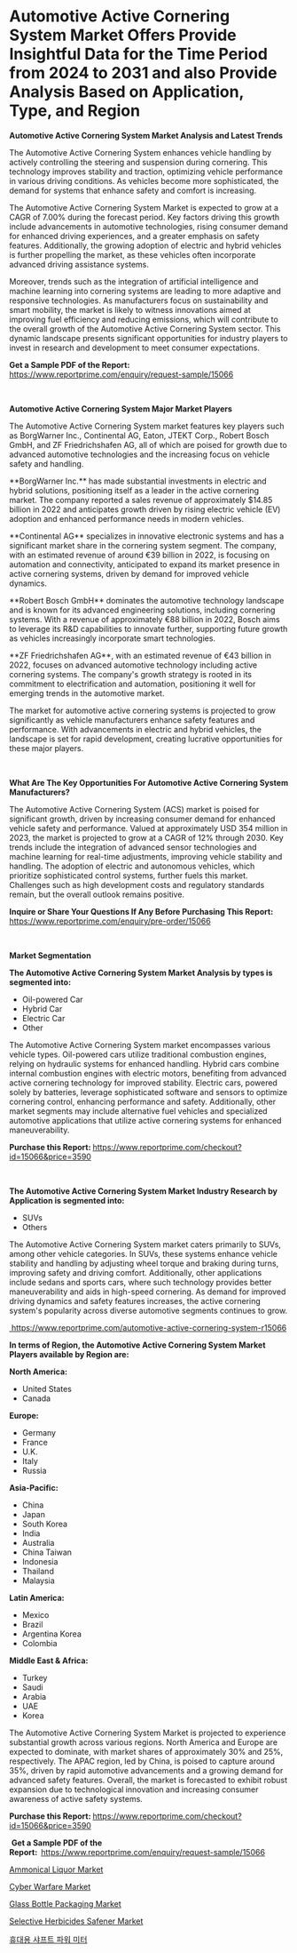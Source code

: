 <p><h1>Automotive Active Cornering System Market Offers Provide Insightful Data for the Time Period from 2024 to 2031 and also Provide Analysis Based on Application, Type, and Region</h1></p><p><strong>Automotive Active Cornering System Market Analysis and Latest Trends</strong></p>
<p><p>The Automotive Active Cornering System enhances vehicle handling by actively controlling the steering and suspension during cornering. This technology improves stability and traction, optimizing vehicle performance in various driving conditions. As vehicles become more sophisticated, the demand for systems that enhance safety and comfort is increasing.</p><p>The Automotive Active Cornering System Market is expected to grow at a CAGR of 7.00% during the forecast period. Key factors driving this growth include advancements in automotive technologies, rising consumer demand for enhanced driving experiences, and a greater emphasis on safety features. Additionally, the growing adoption of electric and hybrid vehicles is further propelling the market, as these vehicles often incorporate advanced driving assistance systems.</p><p>Moreover, trends such as the integration of artificial intelligence and machine learning into cornering systems are leading to more adaptive and responsive technologies. As manufacturers focus on sustainability and smart mobility, the market is likely to witness innovations aimed at improving fuel efficiency and reducing emissions, which will contribute to the overall growth of the Automotive Active Cornering System sector. This dynamic landscape presents significant opportunities for industry players to invest in research and development to meet consumer expectations.</p></p>
<p><strong>Get a Sample PDF of the Report:&nbsp;</strong> <a href="https://www.reportprime.com/enquiry/request-sample/15066">https://www.reportprime.com/enquiry/request-sample/15066</a></p>
<p>&nbsp;</p>
<p><strong>Automotive Active Cornering System Major Market Players</strong></p>
<p><p>The Automotive Active Cornering System market features key players such as BorgWarner Inc., Continental AG, Eaton, JTEKT Corp., Robert Bosch GmbH, and ZF Friedrichshafen AG, all of which are poised for growth due to advanced automotive technologies and the increasing focus on vehicle safety and handling.</p><p>**BorgWarner Inc.** has made substantial investments in electric and hybrid solutions, positioning itself as a leader in the active cornering market. The company reported a sales revenue of approximately $14.85 billion in 2022 and anticipates growth driven by rising electric vehicle (EV) adoption and enhanced performance needs in modern vehicles.</p><p>**Continental AG** specializes in innovative electronic systems and has a significant market share in the cornering system segment. The company, with an estimated revenue of around €39 billion in 2022, is focusing on automation and connectivity, anticipated to expand its market presence in active cornering systems, driven by demand for improved vehicle dynamics.</p><p>**Robert Bosch GmbH** dominates the automotive technology landscape and is known for its advanced engineering solutions, including cornering systems. With a revenue of approximately €88 billion in 2022, Bosch aims to leverage its R&D capabilities to innovate further, supporting future growth as vehicles increasingly incorporate smart technologies.</p><p>**ZF Friedrichshafen AG**, with an estimated revenue of €43 billion in 2022, focuses on advanced automotive technology including active cornering systems. The company's growth strategy is rooted in its commitment to electrification and automation, positioning it well for emerging trends in the automotive market.</p><p>The market for automotive active cornering systems is projected to grow significantly as vehicle manufacturers enhance safety features and performance. With advancements in electric and hybrid vehicles, the landscape is set for rapid development, creating lucrative opportunities for these major players.</p></p>
<p>&nbsp;</p>
<p><strong>What Are The Key Opportunities For Automotive Active Cornering System Manufacturers?</strong></p>
<p><p>The Automotive Active Cornering System (ACS) market is poised for significant growth, driven by increasing consumer demand for enhanced vehicle safety and performance. Valued at approximately USD 354 million in 2023, the market is projected to grow at a CAGR of 12% through 2030. Key trends include the integration of advanced sensor technologies and machine learning for real-time adjustments, improving vehicle stability and handling. The adoption of electric and autonomous vehicles, which prioritize sophisticated control systems, further fuels this market. Challenges such as high development costs and regulatory standards remain, but the overall outlook remains positive.</p></p>
<p><strong>Inquire or Share Your Questions If Any Before Purchasing This Report:</strong> <a href="https://www.reportprime.com/enquiry/pre-order/15066">https://www.reportprime.com/enquiry/pre-order/15066</a></p>
<p>&nbsp;</p>
<p><strong>Market Segmentation</strong></p>
<p><strong>The Automotive Active Cornering System Market Analysis by types is segmented into:</strong></p>
<p><ul><li>Oil-powered Car</li><li>Hybrid Car</li><li>Electric Car</li><li>Other</li></ul></p>
<p><p>The Automotive Active Cornering System market encompasses various vehicle types. Oil-powered cars utilize traditional combustion engines, relying on hydraulic systems for enhanced handling. Hybrid cars combine internal combustion engines with electric motors, benefiting from advanced active cornering technology for improved stability. Electric cars, powered solely by batteries, leverage sophisticated software and sensors to optimize cornering control, enhancing performance and safety. Additionally, other market segments may include alternative fuel vehicles and specialized automotive applications that utilize active cornering systems for enhanced maneuverability.</p></p>
<p><strong>Purchase this Report:&nbsp;</strong><a href="https://www.reportprime.com/checkout?id=15066&price=3590">https://www.reportprime.com/checkout?id=15066&price=3590</a></p>
<p>&nbsp;</p>
<p><strong>The Automotive Active Cornering System Market Industry Research by Application is segmented into:</strong></p>
<p><ul><li>SUVs</li><li>Others</li></ul></p>
<p><p>The Automotive Active Cornering System market caters primarily to SUVs, among other vehicle categories. In SUVs, these systems enhance vehicle stability and handling by adjusting wheel torque and braking during turns, improving safety and driving comfort. Additionally, other applications include sedans and sports cars, where such technology provides better maneuverability and aids in high-speed cornering. As demand for improved driving dynamics and safety features increases, the active cornering system's popularity across diverse automotive segments continues to grow.</p></p>
<p><a href="https://www.reportprime.com/automotive-active-cornering-system-r15066">&nbsp;https://www.reportprime.com/automotive-active-cornering-system-r15066</a></p>
<p><strong>In terms of Region, the Automotive Active Cornering System Market Players available by Region are:</strong></p>
<p>
    <p> <strong> North America: </strong>
        <ul>
            <li>United States</li>
            <li>Canada</li>
        </ul>
        </p> 
    <p> <strong> Europe: </strong>
        <ul>
            <li>Germany</li>
            <li>France</li>
            <li>U.K.</li>
            <li>Italy</li>
            <li>Russia</li>
        </ul>
        </p> 
    <p> <strong> Asia-Pacific: </strong>
        <ul>
            <li>China</li>
            <li>Japan</li>
            <li>South Korea</li>
            <li>India</li>
            <li>Australia</li>
            <li>China Taiwan</li>
            <li>Indonesia</li>
            <li>Thailand</li>
            <li>Malaysia</li>
        </ul>
        </p> 
    <p> <strong> Latin America: </strong>
        <ul>
            <li>Mexico</li>
            <li>Brazil</li>
            <li>Argentina Korea</li>
            <li>Colombia</li>
        </ul>
        </p> 
    <p> <strong> Middle East & Africa: </strong>
        <ul>
            <li>Turkey</li>
            <li>Saudi</li>
            <li>Arabia</li>
            <li>UAE</li>
            <li>Korea</li>
        </ul>
    </p>
    </p>
<p><p>The Automotive Active Cornering System Market is projected to experience substantial growth across various regions. North America and Europe are expected to dominate, with market shares of approximately 30% and 25%, respectively. The APAC region, led by China, is poised to capture around 35%, driven by rapid automotive advancements and a growing demand for advanced safety features. Overall, the market is forecasted to exhibit robust expansion due to technological innovation and increasing consumer awareness of active safety systems.</p></p>
<p><strong>Purchase this Report: </strong><a href="https://www.reportprime.com/checkout?id=15066&price=3590">https://www.reportprime.com/checkout?id=15066&price=3590</a></p>
<p>&nbsp;<strong>Get a Sample PDF of the Report:&nbsp;&nbsp;</strong><a href="https://www.reportprime.com/enquiry/request-sample/15066">https://www.reportprime.com/enquiry/request-sample/15066</a></p>
<p><strong></strong></p>
<p><p><a href="https://medium.com/@duron7928/the-growth-of-the-ammonical-liquor-market-has-been-significant-driven-by-various-critical-51e6799b874e">Ammonical Liquor Market</a></p><p><a href="https://www.linkedin.com/pulse/global-cyber-warfare-industry-analysis-report-market-ud94f?trackingId=8tYy%2F9xCQTeD2vu9dzqY6Q%3D%3D">Cyber Warfare Market</a></p><p><a href="https://medium.com/@duron7928/the-global-glass-bottle-packaging-market-is-at-the-forefront-of-innovation-driving-rapid-bf85640743ff">Glass Bottle Packaging Market</a></p><p><a href="https://issuu.com/reportprime-2/docs/selective-herbicides-safener-market_be4c87b96fc9ad">Selective Herbicides Safener Market</a></p><p><a href="https://medium.com/@percymckty3ytenzie89676/portable-shaft-power-meter-market-%EC%9D%98-%EA%B8%80%EB%A1%9C%EB%B2%8C-%EC%8B%9C%EC%9E%A5-%EA%B0%9C%EC%9A%94%EB%8A%94-%EC%A0%84-%EC%84%B8%EA%B3%84-%EB%B0%8F-%EC%A3%BC%EC%9A%94-%EC%8B%9C%EC%9E%A5%EC%9D%98-%EC%82%B0%EC%97%85%EC%97%90-%EC%98%81%ED%96%A5%EC%9D%84-%EB%AF%B8%EC%B9%98%EB%8A%94-%EC%A3%BC%EC%9A%94-%ED%8A%B8%EB%A0%8C%EB%93%9C%EC%97%90-%EB%8C%80%ED%95%9C-%EB%8F%85%ED%8A%B9%ED%95%9C-%EA%B4%80%EC%A0%90%EC%9D%84-%EC%A0%9C%EA%B3%B5%ED%95%A9%EB%8B%88%EB%8B%A4-44d57a7cba4e">휴대용 샤프트 파워 미터</a></p></p>